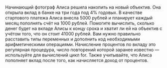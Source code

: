 Начинающий фотограф Алиса решила накопить на новый объектив. Она открыла вклад в банке на три года под 4% годовых. В качестве стартового платежа Алиса внесла 5000 рублей и планирует каждый месяц пополнять счёт на 1000 рублей. Помогите вычислить, сколько денег будет на вкладе Алисы к концу срока и хватит ли ей на объектив с учётом того, что он стоит 41000 рублей.
Вам нужно правильно расставить типы переменных и дополнить код необходимыми арифметическими операциями. Начисление процентов по вкладу это регулярная процедура, число повторений которой заранее известно — используйте для вычислений цикл for. Также учитывайте, что Алиса пополняет вклад после того, как начисляется доход от процентов.